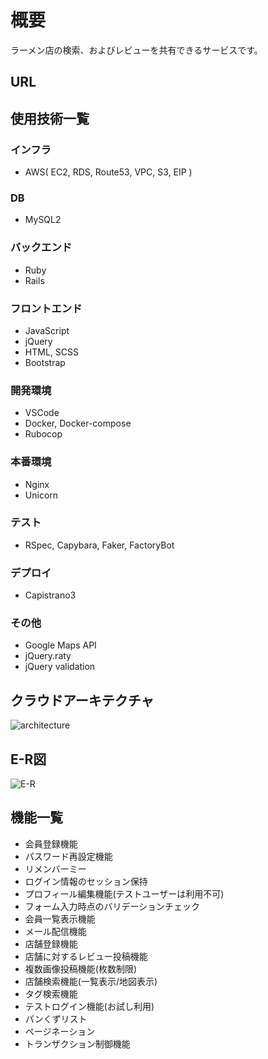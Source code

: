 # 概要
ラーメン店の検索、およびレビューを共有できるサービスです。

## URL

## 使用技術一覧
### インフラ
* AWS( EC2, RDS, Route53, VPC, S3, EIP )
### DB
* MySQL2
### バックエンド
* Ruby
* Rails
### フロントエンド
* JavaScript
* jQuery
* HTML, SCSS
* Bootstrap
### 開発環境
* VSCode
* Docker, Docker-compose
* Rubocop
### 本番環境
* Nginx
* Unicorn
### テスト
* RSpec, Capybara, Faker, FactoryBot
### デプロイ
* Capistrano3
### その他
* Google Maps API
* jQuery.raty
* jQuery validation

## クラウドアーキテクチャ
![architecture](https://user-images.githubusercontent.com/67304331/92231189-50e0fe80-eee7-11ea-8de9-2933be8875cf.png)

## E-R図
![E-R](https://user-images.githubusercontent.com/67304331/92330542-841fbb00-f0aa-11ea-8885-e85d72c38b01.png)

## 機能一覧
* 会員登録機能
* パスワード再設定機能
* リメンバーミー
* ログイン情報のセッション保持
* プロフィール編集機能(テストユーザーは利用不可)
* フォーム入力時点のバリデーションチェック
* 会員一覧表示機能
* メール配信機能
* 店舗登録機能
* 店舗に対するレビュー投稿機能
* 複数画像投稿機能(枚数制限)
* 店舗検索機能(一覧表示/地図表示)
* タグ検索機能
* テストログイン機能(お試し利用)
* パンくずリスト
* ページネーション
* トランザクション制御機能

